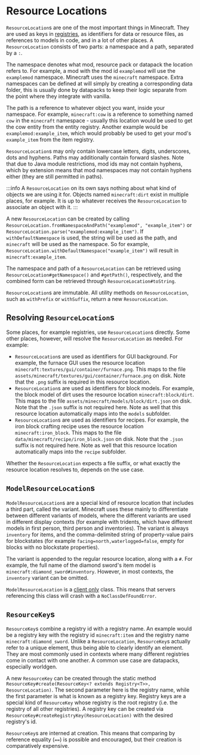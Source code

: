 # Resource Locations

`ResourceLocation`s are one of the most important things in Minecraft. They are used as keys in [registries][registries], as identifiers for data or resource files, as references to models in code, and in a lot of other places. A `ResourceLocation` consists of two parts: a namespace and a path, separated by a `:`.

The namespace denotes what mod, resource pack or datapack the location refers to. For example, a mod with the mod id `examplemod` will use the `examplemod` namespace. Minecraft uses the `minecraft` namespace. Extra namespaces can be defined at will simply by creating a corresponding data folder, this is usually done by datapacks to keep their logic separate from the point where they integrate with vanilla.

The path is a reference to whatever object you want, inside your namespace. For example, `minecraft:cow` is a reference to something named `cow` in the `minecraft` namespace - usually this location would be used to get the cow entity from the entity registry. Another example would be `examplemod:example_item`, which would probably be used to get your mod's `example_item` from the item registry.

`ResourceLocation`s may only contain lowercase letters, digits, underscores, dots and hyphens. Paths may additionally contain forward slashes. Note that due to Java module restrictions, mod ids may not contain hyphens, which by extension means that mod namespaces may not contain hyphens either (they are still permitted in paths).

:::info
A `ResourceLocation` on its own says nothing about what kind of objects we are using it for. Objects named `minecraft:dirt` exist in multiple places, for example. It is up to whatever receives the `ResourceLocation` to associate an object with it.
:::

A new `ResourceLocation` can be created by calling `ResourceLocation.fromNamespaceAndPath("examplemod", "example_item")` or `ResourceLocation.parse("examplemod:example_item")`. If `withDefaultNamespace` is used, the string will be used as the path, and `minecraft` will be used as the namespace. So for example, `ResourceLocation.withDefaultNamespace("example_item")` will result in `minecraft:example_item`.

The namespace and path of a `ResourceLocation` can be retrieved using `ResourceLocation#getNamespace()` and `#getPath()`, respectively, and the combined form can be retrieved through `ResourceLocation#toString`.

`ResourceLocation`s are immutable. All utility methods on `ResourceLocation`, such as `withPrefix` or `withSuffix`, return a new `ResourceLocation`.

## Resolving `ResourceLocation`s

Some places, for example registries, use `ResourceLocation`s directly. Some other places, however, will resolve the `ResourceLocation` as needed. For example:

- `ResourceLocation`s are used as identifiers for GUI background. For example, the furnace GUI uses the resource location `minecraft:textures/gui/container/furnace.png`. This maps to the file `assets/minecraft/textures/gui/container/furnace.png` on disk. Note that the `.png` suffix is required in this resource location.
- `ResourceLocation`s are used as identifiers for block models. For example, the block model of dirt uses the resource location `minecraft:block/dirt`. This maps to the file `assets/minecraft/models/block/dirt.json` on disk. Note that the `.json` suffix is not required here. Note as well that this resource location automatically maps into the `models` subfolder.
- `ResourceLocation`s are used as identifiers for recipes. For example, the iron block crafting recipe uses the resource location `minecraft:iron_block`. This maps to the file `data/minecraft/recipe/iron_block.json` on disk. Note that the `.json` suffix is not required here. Note as well that this resource location automatically maps into the `recipe` subfolder.

Whether the `ResourceLocation` expects a file suffix, or what exactly the resource location resolves to, depends on the use case.

## `ModelResourceLocation`s

`ModelResourceLocation`s are a special kind of resource location that includes a third part, called the variant. Minecraft uses these mainly to differentiate between different variants of models, where the different variants are used in different display contexts (for example with tridents, which have different models in first person, third person and inventories). The variant is always `inventory` for items, and the comma-delimited string of property-value pairs for blockstates (for example `facing=north,waterlogged=false`, empty for blocks with no blockstate properties).

The variant is appended to the regular resource location, along with a `#`. For example, the full name of the diamond sword's item model is `minecraft:diamond_sword#inventory`. However, in most contexts, the `inventory` variant can be omitted.

`ModelResourceLocation` is a [client only][sides] class. This means that servers referencing this class will crash with a `NoClassDefFoundError`.

## `ResourceKey`s

`ResourceKey`s combine a registry id with a registry name. An example would be a registry key with the registry id `minecraft:item` and the registry name `minecraft:diamond_sword`. Unlike a `ResourceLocation`, `ResourceKey`s actually refer to a unique element, thus being able to clearly identify an element. They are most commonly used in contexts where many different registries come in contact with one another. A common use case are datapacks, especially worldgen.

A new `ResourceKey` can be created through the static method `ResourceKey#create(ResourceKey<? extends Registry<T>>, ResourceLocation)`. The second parameter here is the registry name, while the first parameter is what is known as a registry key. Registry keys are a special kind of `ResourceKey` whose registry is the root registry (i.e. the registry of all other registries). A registry key can be created via `ResourceKey#createRegistryKey(ResourceLocation)` with the desired registry's id.

`ResourceKey`s are interned at creation. This means that comparing by reference equality (`==`) is possible and encouraged, but their creation is comparatively expensive.

[registries]: ../concepts/registries.md
[sides]: ../concepts/sides.md
